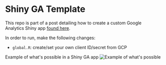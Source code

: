 # Shiny GA Template

This repo is part of a post detailing how to create a custom Google Analytics Shiny app [found here](https://medium.com/@benalytics/google-analytics-dashboards-in-r-shiny-fc8e0ebcef2c).

In order to run, make the following changes:

- `global.R`:  create/set your own client ID/secret from GCP

Example of what's possible in a Shiny GA app
![Example of what's possible](blob:https://imgur.com/6cb1213a-defe-482c-a16a-eb2ad41f6ee2)
